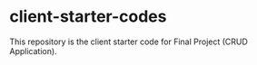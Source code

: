 # client-starter-codes

This repository is the client starter code for Final Project (CRUD Application).